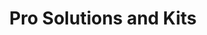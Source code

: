 ---
title: Pro Solutions and Kits
description: Ready-to-use professional devices to boost your productivity.
---